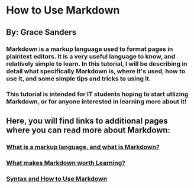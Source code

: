 # How to Use Markdown 
## By: Grace Sanders

### Markdown is a markup language used to format pages in plaintext editors. It is a very useful language to know, and relatively simple to learn. In this tutorial, I will be describing in detail what specifically Markdown is, where it's used, how to use it, and some simple tips and tricks to using it. 
### This tutorial is intended for IT students hoping to start utlizing Markdown, or for anyone interested in learning more about it!
## Here, you will find links to additional pages where you can read more about Markdown:
### [What is a markup language, and what is Markdown?](https://github.com/gesnkb/GraceSandersFinal/blob/main/Markdown%20Explained.md)
### [What makes Markdown worth Learning?](https://github.com/gesnkb/GraceSandersFinal/blob/main/Reason%20for%20Markdown.md)
### [Syntax and How to Use Markdown](https://github.com/gesnkb/GraceSandersFinal/blob/main/Learning%20Markdown.md)

